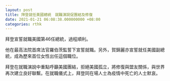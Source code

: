 ```yaml
---
layout: post
title: 拜登就任美國總統　就職演說促團結及修復
date: 2021-01-21 06:08:38.000000000 +08:00
categories: rthk
---
```


拜登宣誓就職美國第46任總統，過程順利。

他在最高法院首席法官羅伯茨監誓下宣誓就職。另外，賀錦麗亦宣誓就任美國副總統，成為歷來首位女性出任這個職位。

拜登在就職演說中重點呼籲美國團結，拒絕美國孤立，將修復與盟友關係，與世界再次建立良好聯繫。在就職儀式上，拜登同在場人士為疫情中死亡的人士默哀。
